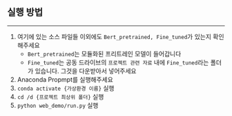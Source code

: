 ## 실행 방법

---
1. 여기에 있는 소스 파일들 이외에도 `Bert_pretrained, Fine_tuned`가 있는지 확인해주세요
    - `Bert_pretrained`는 모듈화된 프리트레인 모델이 들어갑니다
    - `Fine_tuned`는 공동 드라이브의 `프로젝트 관련 자료` 내에 `Fine_tuned`라는 폴더가 있습니다. 그것을 다운받아서 넣어주세요
2. Anaconda Propmpt를 실행해주세요
3. `conda activate {가상환경 이름}` 실행
4. `cd /d {프로젝트 최상위 폴더}`  실행
5. `python web_demo/run.py` 실행
